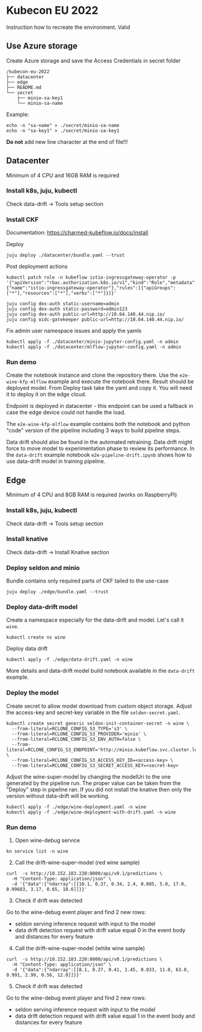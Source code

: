 # Kubecon EU 2022

Instruction how to recreate the environment. Valid

## Use Azure storage

Create Azure storage and save the Access Credentials in secret folder

```
/kubecon-eu-2022
├── datacenter
├── edge
├── README.md
└── secret
    ├── minio-sa-key1
    └── minio-sa-name
```

Example:

```shell
echo -n "sa-name" > ./secret/minio-sa-name
echo -n "sa-key1" > ./secret/minio-sa-key1
```

**Do not** add new line character at the end of file!!!

## Datacenter

Minimum of 4 CPU and 16GB RAM is required

### Install k8s, juju, kubectl

Check data-drift -> Tools setup section

### Install CKF

Documentation: https://charmed-kubeflow.io/docs/install

Deploy

```shell
juju deploy ./datacenter/bundle.yaml --trust
```

Post deployment actions

```shell
kubectl patch role -n kubeflow istio-ingressgateway-operator -p '{"apiVersion":"rbac.authorization.k8s.io/v1","kind":"Role","metadata":{"name":"istio-ingressgateway-operator"},"rules":[{"apiGroups":["*"],"resources":["*"],"verbs":["*"]}]}'

juju config dex-auth static-username=admin
juju config dex-auth static-password=admin123
juju config dex-auth public-url=http://10.64.140.44.nip.io/
juju config oidc-gatekeeper public-url=http://10.64.140.44.nip.io/
```

Fix admin user namespace issues and apply the yamls

```shell
kubectl apply -f ./datacenter/minio-jupyter-config.yaml -n admin
kubectl apply -f ./datacenter/mlflow-jupyter-config.yaml -n admin
```

### Run demo

Create the notebook instance and clone the repository there. Use
the `e2e-wine-kfp-mlflow` example and execute the notebook there. Result should
be deployed model. From Deploy task take the yaml and copy it. You
will need it to deploy it on the edge cloud.

Endpoint is deployed in datacenter - this endpoint can be used a fallback in
case the edge device could not handle the load.

The `e2e-wine-kfp-mlflow` example contains both the notebook and python "code"
version of the pipeline including 3 ways to build pipeline steps.

Data drift should also be found in the automated retraining. Data drift might
force to move model to experimentation phase to review its performance. In
the `data-drift` example notebook `e2e-pipeline-drift.ipynb` shows how to use
data-drift model in training pipeline.

## Edge

Minimum of 4 CPU and 8GB RAM is required (works on RaspberryPi)

### Install k8s, juju, kubectl

Check data-drift -> Tools setup section

### Install knative

Check data-drift -> Install Knative section

### Deploy seldon and minio

Bundle contains only required parts of CKF tailed to the use-case

```shell
juju deploy ./edge/bundle.yaml --trust
```

### Deploy data-drift model

Create a namespace especially for the data-drift and model.
Let's call it `wine`.

```shell
kubectl create ns wine
```

Deploy data drift

```shell
kubectl apply -f ./edge/data-drift.yaml -n wine
```

More details and data-drift model build notebook available in the `data-drift`
example.

### Deploy the model

Create secret to allow model download from custom object storage. Adjust the
access-key and secret-key variable in the file `seldon-secret.yaml`.

```shell
kubectl create secret generic seldon-init-container-secret -n wine \
  --from-literal=RCLONE_CONFIG_S3_TYPE='s3' \
  --from-literal=RCLONE_CONFIG_S3_PROVIDER='minio' \
  --from-literal=RCLONE_CONFIG_S3_ENV_AUTH=false \ 
  --from-literal=RCLONE_CONFIG_S3_ENDPOINT='http://minio.kubeflow.svc.cluster.local:9000' \
  --from-literal=RCLONE_CONFIG_S3_ACCESS_KEY_ID=<access-key> \
  --from-literal=RCLONE_CONFIG_S3_SECRET_ACCESS_KEY=<secret-key>
```

Adjust the wine-super-model by changing the modelUri to the one generated by the
pipeline run. The proper value can be taken from the "Deploy" step in pipeline
ran. If you did not install the knative then only the version without data-drift
will be working.

```shell
kubectl apply -f ./edge/wine-deployment.yaml -n wine
kubectl apply -f ./edge/wine-deployment-with-drift.yaml -n wine
```

### Run demo

1. Open wine-debug service

```shell
kn service list -n wine
```

2. Call the drift-wine-super-model (red wine sample)

```shell
curl  -s http://10.152.183.220:8000/api/v0.1/predictions \
  -H "Content-Type: application/json" \
  -d '{"data":{"ndarray":[[10.1, 0.37, 0.34, 2.4, 0.085, 5.0, 17.0, 0.99683, 3.17, 0.65, 10.6]]}}'
```

3. Check if drift was detected

Go to the wine-debug event player and find 2 new rows:

- seldon serving inference request with input to the model
- data drift detection request with drift value equal 0 in the event body and
  distances for every feature

4. Call the drift-wine-super-model (white wine sample)

```shell
curl  -s http://10.152.183.220:8000/api/v0.1/predictions \
  -H "Content-Type: application/json" \
  -d '{"data":{"ndarray":[[8.1, 0.27, 0.41, 1.45, 0.033, 11.0, 63.0, 0.991, 2.99, 0.56, 12.0]]}}'
```

5. Check if drift was detected

Go to the wine-debug event player and find 2 new rows:

- seldon serving inference request with input to the model
- data drift detection request with drift value equal 1 in the event body and
  distances for every feature

